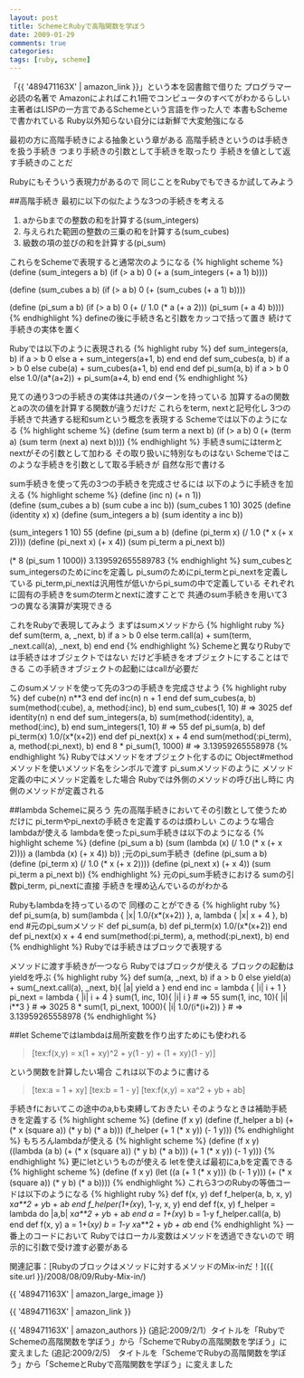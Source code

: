 ```yaml
---
layout: post
title: SchemeとRubyで高階関数を学ぼう
date: 2009-01-29
comments: true
categories:
tags: [ruby, scheme]
---
```



「{{ '489471163X' | amazon_link }}」という本を図書館で借りた
プログラマー必読の名著で
Amazonによればこれ1冊でコンピュータのすべてがわかるらしい
主著者はLISPの一方言であるSchemeという言語を作った人で
本書もSchemeで書かれている
Ruby以外知らない自分には新鮮で大変勉強になる

最初の方に高階手続きによる抽象という章がある
高階手続きというのは手続きを扱う手続き
つまり手続きの引数として手続きを取ったり
手続きを値として返す手続きのことだ

Rubyにもそういう表現力があるので
同じことをRubyでもできるか試してみよう

##高階手続き
最初に以下の似たような3つの手続きを考える
1. aからbまでの整数の和を計算する(sum_integers)
1. 与えられた範囲の整数の三乗の和を計算する(sum_cubes)
1. 級数の項の並びの和を計算する(pi_sum)

これらをSchemeで表現すると通常次のようになる
{% highlight scheme %}
 (define (sum_integers a b)
	(if (> a b)
	     0
	     (+ a (sum_integers (+ a 1) b))))
		
 (define (sum_cubes a b)
	(if (> a b)
	     0
	     (+ (sum_cubes (+ a 1) b))))
		
 (define (pi_sum a b)
	(if (> a b)
	     0
	     (+ (/ 1.0 (* a (+ a 2))) (pi_sum (+ a 4) b))))
{% endhighlight %}
defineの後に手続き名と引数をカッコで括って置き
続けて手続きの実体を置く

Rubyでは以下のように表現される
{% highlight ruby %}
 def sum_integers(a, b)
   if a > b
     0
   else
     a + sum_integers(a+1, b)
   end
 end
 def sum_cubes(a, b)
   if a > b
     0
   else
     cube(a) + sum_cubes(a+1, b)
   end
 end
 def pi_sum(a, b)
   if a > b
     0
   else
     1.0/(a*(a+2)) + pi_sum(a+4, b)
   end
 end
{% endhighlight %}

見ての通り3つの手続きの実体は共通のパターンを持っている
加算するaの関数とaの次の値を計算する関数が違うだけだ
これらをterm, nextと記号化し
3つの手続きで共通する総和sumという概念を表現する
Schemeでは以下のようになる
{% highlight scheme %}
 (define (sum term a next b)
	(if (> a b)
	     0
	     (+ (term a)
		   (sum term (next a) next b))))
{% endhighlight %}
手続きsumにはtermとnextがその引数として加わる
その取り扱いに特別なものはない
Schemeではこのような手続きを引数として取る手続きが
自然な形で書ける

sum手続きを使って先の3つの手続きを完成させるには
以下のように手続きを加える
{% highlight scheme %}
 (define (inc n) (+ n 1))					
 (define (sum_cubes a b)
	(sum cube a inc b))
 (sum_cubes 1 10)
 3025
 (define (identity x) x)
 (define (sum_integers a b)
	(sum identity a inc b))
	
 (sum_integers 1 10)
 55
 (define (pi_sum a b)
	(define (pi_term x)
		(/ 1.0 (* x (+ x 2))))
	(define (pi_next x)
		(+ x 4))
	(sum pi_term a pi_next b))
	
 (* 8 (pi_sum 1 1000))
 3.139592655589783
{% endhighlight %}
sum_cubesとsum_integersのためにincを定義し
pi_sumのためにpi_termとpi_nextを定義している
pi_term,pi_nextは汎用性が低いからpi_sumの中で定義している
それぞれに固有の手続きをsumのtermとnextに渡すことで
共通のsum手続きを用いて3つの異なる演算が実現できる

これをRubyで表現してみよう
まずはsumメソッドから
{% highlight ruby %}
 def sum(term, a, _next, b)
   if a > b
     0
   else
     term.call(a) + sum(term, _next.call(a), _next, b)
   end
 end
{% endhighlight %}
Schemeと異なりRubyでは手続きはオブジェクトではない
だけど手続きをオブジェクトにすることはできる
この手続きオブジェクトの起動にはcallが必要だ

このsumメソッドを使って先の3つの手続きを完成させよう
{% highlight ruby %}
 def cube(n)
   n**3
 end
 def inc(n)
   n + 1
 end
 def sum_cubes(a, b)
   sum(method(:cube), a, method(:inc), b)
 end
 sum_cubes(1, 10) # => 3025
 def identity(n)
   n
 end
 def sum_integers(a, b)
   sum(method(:identity), a, method(:inc), b)
 end
 sum_integers(1, 10) # => 55
 def pi_sum(a, b)
   def pi_term(x)
     1.0/(x*(x+2))
   end
   def pi_next(x)
     x + 4
   end
   sum(method(:pi_term), a, method(:pi_next), b)
 end
 8 * pi_sum(1, 1000) # => 3.13959265558978
{% endhighlight %}
Rubyではメソッドをオブジェクト化するのに
Object#methodメソッドを使いメソッド名をシンボルで渡す
pi_sumメソッドのように
メソッド定義の中にメソッド定義をした場合
Rubyでは外側のメソッドの呼び出し時に
内側のメソッドが定義される

##lambda
Schemeに戻ろう
先の高階手続きにおいてその引数として使うためだけに
pi_termやpi_nextの手続きを定義するのは煩わしい
このような場合lambdaが使える
lambdaを使ったpi_sum手続きは以下のようになる
{% highlight scheme %}
 (define (pi_sum a b)
	(sum (lambda (x) (/ 1.0 (* x (+ x 2))))
	a
	(lambda (x) (+ x 4))
	b))
;元のpi_sum手続き
 (define (pi_sum a b)
	(define (pi_term x)
		(/ 1.0 (* x (+ x 2))))
	(define (pi_next x)
		(+ x 4))
	(sum pi_term a pi_next b))
{% endhighlight %}
元のpi_sum手続きにおける
sumの引数pi_term, pi_nextに直接
手続きを埋め込んでいるのがわかる

Rubyもlambdaを持っているので
同様のことができる
{% highlight ruby %}
 def pi_sum(a, b)
   sum(lambda { |x| 1.0/(x*(x+2)) }, a, lambda { |x| x + 4 }, b)
 end
 #元のpi_sumメソッド
 def pi_sum(a, b)
   def pi_term(x)
     1.0/(x*(x+2))
   end
   def pi_next(x)
     x + 4
   end
   sum(method(:pi_term), a, method(:pi_next), b)
 end
{% endhighlight %}
Rubyでは手続きはブロックで表現する

メソッドに渡す手続きが一つなら
Rubyではブロックが使える
ブロックの起動はyieldを呼ぶ
{% highlight ruby %}
 def sum(a, _next, b)
   if a > b
     0
   else
     yield(a) + sum(_next.call(a), _next, b){ |a| yield a }
   end
 end
 inc = lambda { |i| i + 1 }
 pi_next = lambda { |i| i + 4 }
 sum(1, inc, 10){ |i| i } # => 55
 sum(1, inc, 10){ |i| i**3 } # => 3025
 8 * sum(1, pi_next, 1000){ |i| 1.0/(i*(i+2)) } # => 3.13959265558978
{% endhighlight %}

##let
Schemeではlambdaは局所変数を作り出すためにも使われる
> 
> [tex:f(x,y) = x(1 + xy)^2 + y(1 - y) + (1 + xy)(1 - y)]

という関数を計算したい場合
これは以下のように書ける
> 
> [tex:a = 1 + xy]
> [tex:b = 1 - y]
> [tex:f(x,y) = xa^2 + yb + ab]

手続きfにおいてこの途中のa,bも束縛しておきたい
そのようなときは補助手続きを定義する
{% highlight scheme %}
 (define (f x y)
	(define (f_helper a b)
		(+ (* x (square a))
		     (* y b)
		     (* a b)))
	(f_helper (+ 1 (* x y))
			 (- 1 y)))
{% endhighlight %}
もちろんlambdaが使える
{% highlight scheme %}
 (define (f x y)
	((lambda (a b)
		(+ (* x (square a))
		     (* y b)
		     (* a b)))
	 (+ 1 (* x y))
	 (- 1 y)))
{% endhighlight %}
更にletというものが使える
letを使えば最初にa,bを定義できる
{% highlight scheme %}
(define (f x y)
	(let ((a (+ 1 (* x y)))
		(b (- 1 y)))
	  (+ (* x (square a))
	       (* y b)
	       (* a b))))
{% endhighlight %}
これら3つのRubyの等価コードは以下のようになる
{% highlight ruby %}
 def f(x, y)
   def f_helper(a, b, x, y)
     x*a**2 + y*b + a*b
   end
   f_helper(1+(x*y), 1-y, x, y)
 end
 def f(x, y)
   f_helper = lambda do |a,b|
     x*a**2 + y*b + a*b
   end
   a = 1+(x*y)
   b = 1-y
   f_helper.call(a, b)
 end
 def f(x, y)
   a = 1+(x*y)
   b = 1-y
   x*a**2 + y*b + a*b
 end
{% endhighlight %}
一番上のコードにおいて
Rubyではローカル変数はメソッドを透過できないので
明示的に引数で受け渡す必要がある

関連記事：[Rubyのブロックはメソッドに対するメソッドのMix-inだ！]({{ site.url }}/2008/08/09/Ruby-Mix-in/)

{{ '489471163X' | amazon_large_image }}

{{ '489471163X' | amazon_link }}

{{ '489471163X' | amazon_authors }}
(追記:2009/2/1）タイトルを「RubyでSchemeの高階関数を学ぼう」から「SchemeでRubyの高階関数を学ぼう」に変えました
(追記:2009/2/5)　タイトルを「SchemeでRubyの高階関数を学ぼう」から「SchemeとRubyで高階関数を学ぼう」に変えました
